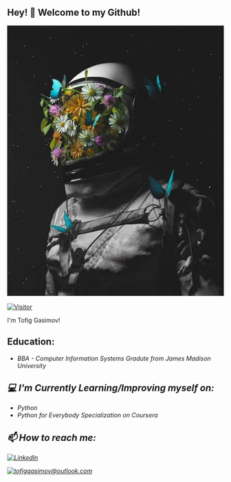 

<h2>Hey! 👋 Welcome to my Github! </h2>

![](/Images/astro.jpg)


[![Visitor](https://visitor-badge.laobi.icu/badge?page_id=GasimovT.GasimovT)](https://github.com/GasimovT)

I'm Tofig Gasimov!

<h2> Education: </h2>

-   <i> BBA - Computer Information Systems Gradute from James Madison University


<h2>💻 I'm Currently Learning/Improving myself on:</h2>

-   <i> Python 
-   <i> Python for Everybody Specialization on Coursera


<h2> 📫 How to reach me: </h2>

<a href="https://www.linkedin.com/in/tofiggasimov/">![LinkedIn](https://img.shields.io/badge/LinkedIn-0077B5?style=for-the-badge&logo=linkedin&logoColor=white)</a>

<a href="mailto:tofiggasimov@outlook.com">![tofiggasimov@outlook.com](https://img.shields.io/badge/Outlook-D14836?style=for-the-badge&logo=outlook&logoColor=white)</a>



